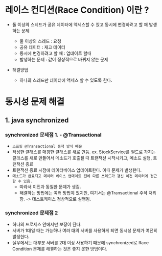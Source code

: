 # 레이스 컨디션(Race Condition) 이란 ?
* 둘 이상의 스레드가 공유 데이터에 액세스할 수 있고 동시에 변경하려고 할 때 발생하는 문제

  * 둘 이상의 스레드 : 요청
  * 공유 데이터 : 재고 데이터
  * 동시에 변경하려고 할 때 : 업데이트 할때
  * 발생하는 문제 : 값이 정상적으로 바뀌지 않는 문제


* 해결방법
  * 하나의 스레드만 데이터에 액세스 할 수 있도록 한다.


# 동시성 문제 해결

## 1. java synchronized 
### synchronized 문제점 1. - @Transactional
* `스프링 @Transactional 동작 방식 때문`
* 작성한 클래스를 매핑한 클래스를 새로 만듬. ex. StockService를 필드로 가지는 클래스를 새로 만들어서 메소드가 호출될 때 트랜잭션 시작시키고, 메소드 실행, 트랜잭션 종료
* 트랜잭션 종료 시점에 데이터베이스 업데이트한다. 이때 문제가 발생한다.
* `메소드가 완료되고 데이터 베이스 업데이트 전에 다른 쓰레드가 갱신 이전 데이터에 접근할 수 있음.` 
  * 따라서 이전과 동일한 문제가 생김.
  * 해결하는 방법에는 여러 방법이 있지만, 여기서는 @Transactional 주석 처리함. -> 테스트케이스 정상적으로 실행됨. 

### synchronized 문제점 2
* 하나의 프로세스 안에서만 보장이 된다. 
* 서버가 1대일 때는 가능하나 여러 대의 서버를 사용하게 되면 동시성 문제가 여전히 발생한다.
* 실무에서는 대부분 서버를 2대 이상 사용하기 때문에 synchronized로 Race Condition 문제를 해결하는 것은 좋지 못한 방법이다.
